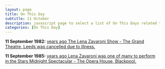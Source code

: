```yaml
---
layout: page
title: On This Day
subtitle: 11 October
description: javascript page to select a list of On This Days related to Lena Zavaroni.
categories: [On This Day]
---
```


**11 September 1982:**
[<span id="age1"></span> years ago The Lena Zavaroni Show - The Grand Theatre, Leeds was cancelled due to illness.](/theatre/the%20lena%20zavaroni%20show/1982/09/11/the-lena-zavaroni-show.html)

**11 September 1985:**
[<span id="age2"></span> years ago Lena Zavaroni was one of many to perform in the Stars Midnight Spectacular - The Opera House, Blackpool.](/theatre/1985/09/11/stars-midnight-spectacular.html)

<!-- Script for calculating number of years ago -->
<script>
var dob = '19820911';
var year = Number(dob.substr(0, 4));
var month = Number(dob.substr(4, 2)) - 1;
var day = Number(dob.substr(6, 2));
var today = new Date();
var age1 = today.getFullYear() - year;
if (today.getMonth() < month || (today.getMonth() == month && today.getDate() < day)) {
age1--;
}
document.getElementById("age1").innerHTML=age1;

var dob = '19850911';
var year = Number(dob.substr(0, 4));
var month = Number(dob.substr(4, 2)) - 1;
var day = Number(dob.substr(6, 2));
var today = new Date();
var age2 = today.getFullYear() - year;
if (today.getMonth() < month || (today.getMonth() == month && today.getDate() < day)) {
age2--;
}
document.getElementById("age2").innerHTML=age2;
</script>
